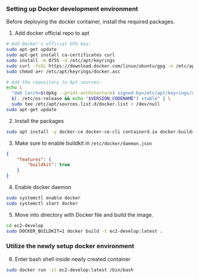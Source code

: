 ### Setting up Docker development environment
Before deploying the docker container, install the required packages.

1. Add docker official repo to apt
```bash
# Add Docker's official GPG key:
sudo apt-get update
sudo apt-get install ca-certificates curl
sudo install -m 0755 -d /etc/apt/keyrings
sudo curl -fsSL https://download.docker.com/linux/ubuntu/gpg -o /etc/apt/keyrings/docker.asc
sudo chmod a+r /etc/apt/keyrings/docker.asc

# Add the repository to Apt sources:
echo \
  "deb [arch=$(dpkg --print-architecture) signed-by=/etc/apt/keyrings/docker.asc] https://download.docker.com/linux/ubuntu \
  $(. /etc/os-release && echo "$VERSION_CODENAME") stable" | \
  sudo tee /etc/apt/sources.list.d/docker.list > /dev/null
sudo apt-get update
```

2. Install the packages
```bash
sudo apt install -y docker-ce docker-ce-cli containerd.io docker-buildx-plugin docker-compose-plugin
```

3. Make sure to enable buildkit in `/etc/docker/daemon.json`
```json
{
    "features": {
        "buildkit": true
    }
}
```

4. Enable docker daemon
```bash
sudo systemctl enable docker
sudo systemctl start docker
```

5. Move into directory with Docker file and build the image.

```bash
cd ec2-develop
sudo DOCKER_BUILDKIT=1 docker build -t ec2-develop:latest .
```

### Utilize the newly setup docker environment

6. Enter bash shell inside newly created container
```bash
sudo docker run -it ec2-develop:latest /bin/bash
```

